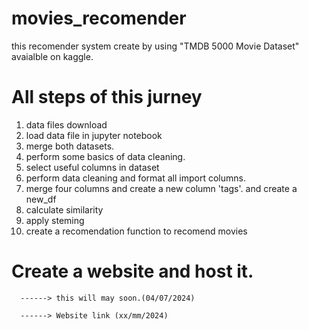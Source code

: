 # movies_recomender

this recomender system create by using "TMDB 5000 Movie Dataset" avaialble on kaggle.

# All steps of this jurney

1. data files download
2. load data file in jupyter notebook
3. merge both datasets.
4. perform some basics of data cleaning.
5. select useful columns in dataset
6. perform data cleaning and format all import columns.
7. merge four columns and create a new column 'tags'. and create a new_df
8. calculate similarity
9. apply steming
10. create a recomendation function to recomend movies


# Create a website and host it.
      ------> this will may soon.(04/07/2024)
      
      ------> Website link (xx/mm/2024)
      
